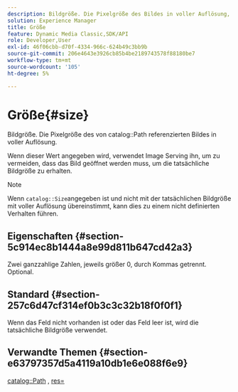 ```yaml
---
description: Bildgröße. Die Pixelgröße des Bildes in voller Auflösung, auf das vom Katalogpfad verwiesen wird.
solution: Experience Manager
title: Größe
feature: Dynamic Media Classic,SDK/API
role: Developer,User
exl-id: 46f06cbb-d70f-4334-966c-624b49c3bb9b
source-git-commit: 206e4643e3926cb85b4be2189743578f88180be7
workflow-type: tm+mt
source-wordcount: '105'
ht-degree: 5%

---
```


# Größe{#size}

Bildgröße. Die Pixelgröße des von catalog::Path referenzierten Bildes in voller Auflösung.

Wenn dieser Wert angegeben wird, verwendet Image Serving ihn, um zu vermeiden, dass das Bild geöffnet werden muss, um die tatsächliche Bildgröße zu erhalten.

>[!NOTE]
>
>Wenn `catalog::Size`angegeben ist und nicht mit der tatsächlichen Bildgröße mit voller Auflösung übereinstimmt, kann dies zu einem nicht definierten Verhalten führen.

## Eigenschaften {#section-5c914ec8b1444a8e99d811b647cd42a3}

Zwei ganzzahlige Zahlen, jeweils größer 0, durch Kommas getrennt. Optional.

## Standard {#section-257c6d47cf314ef0b3c3c32b18f0f0f1}

Wenn das Feld nicht vorhanden ist oder das Feld leer ist, wird die tatsächliche Bildgröße verwendet.

## Verwandte Themen {#section-e63797357d5a4119a10db1e6e088f6e9}

[catalog::Path](../../../../../../is-api/image-catalog/image-serving-api-ref/c-image-catalog-reference/c-image-svg-data-reference/c-image-data-reference/r-path-cat.md#reference-306afcaff172440ca81b85da8d78213c) , [res=](/help/aem-is-ir-api/is-api/http-ref/image-serving-api-ref/c-http-protocol-reference/c-command-reference/r-res.md)
